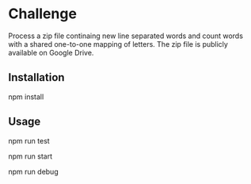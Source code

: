 # Challenge

Process a zip file continaing new line separated words and count words with a shared one-to-one mapping of letters.  The zip file is publicly available on Google Drive.

## Installation

npm install

## Usage 

npm run test

npm run start

npm run debug


